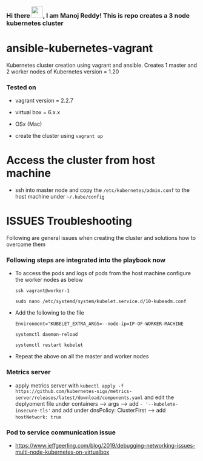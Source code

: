 ### Hi there <img src="https://raw.githubusercontent.com/MartinHeinz/MartinHeinz/master/wave.gif" width="30px">, I am Manoj Reddy! This is repo creates a 3 node kubernetes cluster

# ansible-kubernetes-vagrant
Kubernetes cluster creation using vagrant and ansible. Creates 1 master and 2 worker nodes of
Kubernetes version = 1.20

### Tested on 
  * vagrant version = 2.2.7
  * virtual box = 6.x.x
  * OSx (Mac)

* create the cluster using `vagrant up`

# Access the cluster from host machine
* ssh into master node and copy the `/etc/kubernetes/admin.conf` to the host machine under `~/.kube/config`

# ISSUES Troubleshooting 

Following are general issues when creating the cluster and solutions how to overcome them
### Following steps are integrated into the playbook now
  * To access the pods and logs of pods from the host machine configure the worker nodes as below

    `ssh vagrant@worker-1`

    `sudo nano /etc/systemd/system/kubelet.service.d/10-kubeadm.conf`

  * Add the following to the file

    `Environment="KUBELET_EXTRA_ARGS=--node-ip=IP-OF-WORKER-MACHINE`

    `systemctl daemon-reload`

    `systemctl restart kubelet`

  * Repeat the above on all the master and worker nodes

### Metrics server
  * apply metrics server  with `kubectl apply -f https://github.com/kubernetes-sigs/metrics-server/releases/latest/download/components.yaml`  and edit the deplyoment file under containers --> args --> add `- '--kubelete-insecure-tls'` and add under dnsPolicy: ClusterFirst --> add  `hostNetwork: true`

### Pod to service communication issue
  * https://www.jeffgeerling.com/blog/2019/debugging-networking-issues-multi-node-kubernetes-on-virtualbox